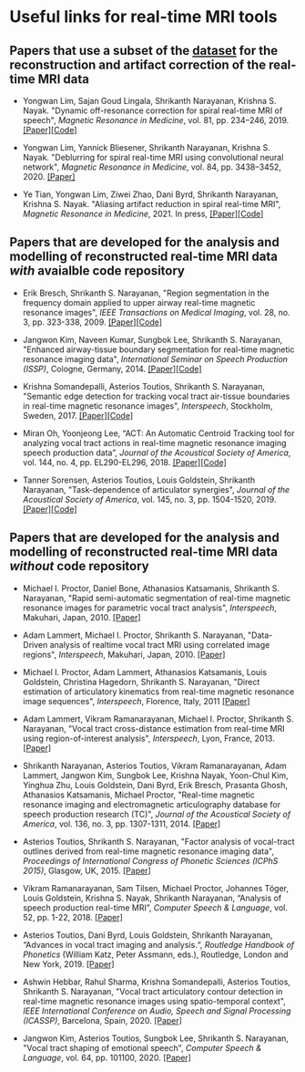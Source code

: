 # Useful links for real-time MRI tools

## Papers that use a subset of the [dataset](https://doi.org/10.6084/m9.figshare.13725546.v1) for the reconstruction and artifact correction of the real-time MRI data
* Yongwan Lim, Sajan Goud Lingala, Shrikanth Narayanan, Krishna S. Nayak. "Dynamic off-resonance correction for spiral real-time MRI of speech", *Magnetic Resonance in  Medicine*, vol. 81, pp. 234–246, 2019. [[Paper]](https://doi.org/10.1002/mrm.27373)[[Code]](https://github.com/usc-mrel/dynamic_off_resonance_correction)

* Yongwan Lim, Yannick Bliesener, Shrikanth Narayanan, Krishna S. Nayak. "Deblurring for spiral real-time MRI using convolutional neural network", *Magnetic Resonance in  Medicine*, vol. 84, pp. 3438–3452, 2020. [[Paper]](https://doi.org/10.1002/mrm.28393)

* Ye Tian, Yongwan Lim, Ziwei Zhao, Dani Byrd, Shrikanth Narayanan, Krishna S. Nayak. "Aliasing artifact reduction in spiral real-time MRI", *Magnetic Resonance in  Medicine*, 2021. In press, [[Paper]](https://doi.org/10.1002/mrm.28746)[[Code]](https://github.com/usc-mrel/spiral_aliasing_reduction)

## Papers that are developed for the analysis and modelling of reconstructed real-time MRI data *with* avaialble code repository

* Erik Bresch, Shrikanth S. Narayanan, "Region segmentation in the frequency domain applied to upper airway real-time magnetic resonance images", *IEEE Transactions on Medical Imaging*, vol. 28, no. 3, pp. 323-338, 2009. [[Paper]](https://ieeexplore.ieee.org/document/4580124)[[Code]](https://github.com/usc-sail/span_segmentation)

* Jangwon Kim, Naveen Kumar, Sungbok Lee, Shrikanth S. Narayanan, "Enhanced airway-tissue boundary segmentation for real-time magnetic resonance imaging data", *International Seminar on Speech Production (ISSP)*, Cologne, Germany, 2014. [[Paper]](https://navkr.com/research/papers/issp2014preprocessseg.pdf)[[Code]](https://sail.usc.edu/old/software/rtmri_seg/)

* Krishna Somandepalli, Asterios Toutios, Shrikanth S. Narayanan, "Semantic edge detection for tracking vocal tract air-tissue boundaries in real-time magnetic resonance images", *Interspeech*, Stockholm, Sweden, 2017. [[Paper]](https://www.isca-speech.org/archive/Interspeech_2017/abstracts/1580.html)[[Code]](https://github.com/krsna6/rtmri-segnet)

* Miran Oh, Yoonjeong Lee, “ACT: An Automatic Centroid Tracking tool for analyzing vocal tract actions in real-time magnetic resonance imaging speech production data”, *Journal of the Acoustical Society of America*, vol. 144, no. 4, pp. EL290-EL296, 2018. [[Paper]](https://asa.scitation.org/doi/10.1121/1.5057367)[[Code]](https://github.com/miranoh/ACT)

* Tanner Sorensen, Asterios Toutios, Louis Goldstein, Shrikanth Narayanan, "Task-dependence of articulator synergies", *Journal of the Acoustical Society of America*, vol. 145, no. 3, pp. 1504-1520, 2019. [[Paper]](https://asa.scitation.org/doi/10.1121/1.5093538)[[Code]](https://github.com/TannerSorensen/task_spec_synergies)

## Papers that are developed for the analysis and modelling of reconstructed real-time MRI data *without* code repository

* Michael I. Proctor, Daniel Bone, Athanasios Katsamanis, Shrikanth S. Narayanan, "Rapid semi-automatic segmentation of real-time magnetic resonance images for parametric vocal tract analysis", *Interspeech*, Makuhari, Japan, 2010. [[Paper]](https://sail.usc.edu/span/pdfs/proctor2010rapid.pdf)

* Adam Lammert, Michael I. Proctor, Shrikanth S. Narayanan, "Data-Driven analysis of realtime vocal tract MRI using correlated image regions", *Interspeech*, Makuhari, Japan, 2010. [[Paper]](https://sail.usc.edu/span/pdfs/lammert2010datadriven.pdf)

* Michael I. Proctor, Adam Lammert, Athanasios Katsamanis, Louis Goldstein, Christina Hagedorn, Shrikanth S. Narayanan, "Direct estimation of articulatory kinematics from real-time magnetic resonance image sequences", *Interspeech*, Florence, Italy, 2011 [[Paper]](https://sail.usc.edu/span/pdfs/proctor2011direct.pdf)

* Adam Lammert, Vikram Ramanarayanan, Michael I. Proctor, Shrikanth S. Narayanan, "Vocal tract cross-distance estimation from real-time MRI using region-of-interest analysis", *Interspeech*, Lyon, France, 2013. [[Paper]](https://sail.usc.edu/span/pdfs/lammert2013vocal.pdf)

* Shrikanth Narayanan, Asterios Toutios, Vikram Ramanarayanan, Adam Lammert, Jangwon Kim, Sungbok Lee, Krishna Nayak, Yoon-Chul Kim, Yinghua Zhu, Louis Goldstein, Dani Byrd, Erik Bresch, Prasanta Ghosh, Athanasios Katsamanis, Michael Proctor, "Real-time magnetic resonance imaging and electromagnetic articulography database for speech production research (TC)", *Journal of the Acoustical Society of America*, vol. 136, no. 3, pp. 1307-1311, 2014. [[Paper]](https://sail.usc.edu/span/pdfs/narayanan2014realtime.pdf)

* Asterios Toutios, Shrikanth S. Narayanan, "Factor analysis of vocal-tract outlines derived from real-time magnetic resonance imaging data", *Proceedings of International Congress of Phonetic Sciences (ICPhS 2015)*, Glasgow, UK, 2015. [[Paper]](https://sail.usc.edu/span/pdfs/toutios2015factor.pdf)

* Vikram Ramanarayanan, Sam Tilsen, Michael Proctor, Johannes Töger, Louis Goldstein, Krishna S. Nayak, Shrikanth Narayanan, “Analysis of speech production real-time MRI”, *Computer Speech & Language*, vol. 52, pp. 1-22, 2018. [[Paper]](https://reader.elsevier.com/reader/sd/pii/S0885230817301894?token=DE7B29ADEF701086256A0D27181D183888B856F4F24C04841AC78CBF1AF1A93445EB8DDA9FBF4C71EE439A61996B786D)

* Asterios Toutios, Dani Byrd, Louis Goldstein, Shrikanth Narayanan, “Advances in vocal tract imaging and analysis.“, *Routledge Handbook of Phonetics* (William Katz, Peter Assmann, eds.), Routledge, London and New York, 2019. [[Paper]](https://www.taylorfrancis.com/chapters/advances-vocal-tract-imaging-analysis-asterios-toutios-dani-byrd-louis-goldstein-shrikanth-narayanan/e/10.4324/9780429056253-3)

* Ashwin Hebbar, Rahul Sharma, Krishna Somandepalli, Asterios Toutios, Shrikanth S. Narayanan, "Vocal tract articulatory contour detection in real-time magnetic resonance images using spatio-temporal context", *IEEE International Conference on Audio, Speech and Signal Processing (ICASSP)*, Barcelona, Spain, 2020. [[Paper]](https://sail.usc.edu/span/pdfs/hebbar2020vocal.pdf)

* Jangwon Kim, Asterios Toutios, Sungbok Lee, Shrikanth S. Narayanan, "Vocal tract shaping of emotional speech", *Computer Speech & Language*, vol. 64, pp. 101100, 2020. [[Paper]](https://sail.usc.edu/span/pdfs/kim2020vocal.pdf)

